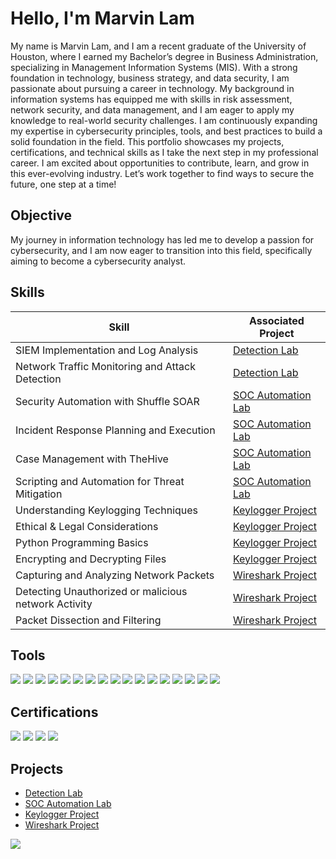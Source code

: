 # Hello, I'm Marvin Lam

My name is Marvin Lam, and I am a recent graduate of the University of Houston, where I earned my Bachelor’s degree in Business Administration, specializing in Management Information Systems (MIS). With a strong foundation in technology, business strategy, and data security, I am passionate about pursuing a career in technology.
My background in information systems has equipped me with skills in risk assessment, network security, and data management, and I am eager to apply my knowledge to real-world security challenges. I am continuously expanding my expertise in cybersecurity principles, tools, and best practices to build a solid foundation in the field.
This portfolio showcases my projects, certifications, and technical skills as I take the next step in my professional career. I am excited about opportunities to contribute, learn, and grow in this ever-evolving industry.
Let’s work together to find ways to secure the future, one step at a time!

## Objective
My journey in information technology has led me to develop a passion for cybersecurity, and I am now eager to transition into this field, specifically aiming to become a cybersecurity analyst.

## Skills

| Skill                                         | Associated Project         |
|-----------------------------------------------|----------------------------|
| SIEM Implementation and Log Analysis          | <a href=https://github.com/marvinlam2000/Detection-Lab.git>Detection Lab</a>|
| Network Traffic Monitoring and Attack Detection | <a href=https://github.com/marvinlam2000/Detection-Lab.git>Detection Lab</a>|
| Security Automation with Shuffle SOAR         | <a href=https://github.com/marvinlam2000/SOC-Automation-Lab>SOC Automation Lab</a>|
| Incident Response Planning and Execution      |<a href=https://github.com/marvinlam2000/SOC-Automation-Lab>SOC Automation Lab</a>|
| Case Management with TheHive                  | <a href=https://github.com/marvinlam2000/SOC-Automation-Lab>SOC Automation Lab</a>|
| Scripting and Automation for Threat Mitigation | <a href=https://github.com/marvinlam2000/SOC-Automation-Lab>SOC Automation Lab</a>|
| Understanding Keylogging Techniques | <a href=https://github.com/marvinlam2000/Keylogger-Project.git>Keylogger Project</a>|
| Ethical & Legal Considerations | <a href=https://github.com/marvinlam2000/Keylogger-Project.git>Keylogger Project</a>|
| Python Programming Basics | <a href=https://github.com/marvinlam2000/Keylogger-Project.git>Keylogger Project</a>|
| Encrypting and Decrypting Files | <a href=https://github.com/marvinlam2000/Keylogger-Project.git>Keylogger Project</a>|
| Capturing and Analyzing Network Packets | <a href=https://github.com/marvinlam2000/Wireshark_Project>Wireshark Project</a>|
| Detecting Unauthorized or malicious network Activity | <a href=https://github.com/marvinlam2000/Wireshark_Project>Wireshark Project</a>|
| Packet Dissection and Filtering | <a href=https://github.com/marvinlam2000/Wireshark_Project>Wireshark Project</a>|

## Tools

<div>
    <img src="https://img.shields.io/badge/-Draw.io-F08705?&style=for-the-badge&logo=diagramsdotnet&logoColor=white" />
    <img src="https://img.shields.io/badge/-VirtualBox-183A61?&style=for-the-badge&logo=virtualbox&logoColor=white" />
    <img src="https://img.shields.io/badge/-Wazuh-5A9EC9?&style=for-the-badge&logo=wazuh&logoColor=white" />
    <img src="https://img.shields.io/badge/-TheHive-FADA5E?&style=for-the-badge&logo=TheHive&logoColor=black" />
    <img src="https://img.shields.io/badge/-DigitalOcean-0080FF?&style=for-the-badge&logo=digitalocean&logoColor=white" />
    <img src="https://img.shields.io/badge/-PuTTY-002147?&style=for-the-badge&logo=putty&logoColor=white" />
    <img src="https://img.shields.io/badge/-Shuffle-0088CC?&style=for-the-badge&logo=shuffle&logoColor=white" />
    <img src="https://img.shields.io/badge/-Splunk-000000?&style=for-the-badge&logo=Splunk&logoColor=white" /> 
    <img src="https://img.shields.io/badge/-Sysmon-8A2BE2?&style=for-the-badge&logo=windows&logoColor=white" /> 
    <img src="https://img.shields.io/badge/-PyCharm-000000?&style=for-the-badge&logo=pycharm&logoColor=white" />
    <img src="https://img.shields.io/badge/-Python-3776AB?&style=for-the-badge&logo=python&logoColor=white" />
    <img src="https://img.shields.io/badge/-HTML5-E34F26?&style=for-the-badge&logo=html5&logoColor=white" />
    <img src="https://img.shields.io/badge/-JavaScript-F7DF1E?&style=for-the-badge&logo=javascript&logoColor=black" />
    <img src="https://img.shields.io/badge/-CSS3-1572B6?&style=for-the-badge&logo=css3&logoColor=white" />
    <img src="https://img.shields.io/badge/-Microsoft_Office-D83B01?&style=for-the-badge&logo=microsoftoffice&logoColor=white" />
    <img src="https://img.shields.io/badge/-Wireshark-1679A7?&style=for-the-badge&logo=wireshark&logoColor=white" />
    <img src="https://img.shields.io/badge/-Ubuntu-E95420?&style=for-the-badge&logo=ubuntu&logoColor=white" />



    
</div>

## Certifications
<div>
<img src="https://img.shields.io/badge/-Security%2B-FF0000?&style=for-the-badge&logo=CompTIA&logoColor=white" />
<img src="https://img.shields.io/badge/-Google%20Cybersecurity%20Professional%20Certificate-4285F4?&style=for-the-badge&logo=Google&logoColor=white" />
<img src="https://img.shields.io/badge/-Google%20Project%20Management%20Professional%20Certificate-4285F4?&style=for-the-badge&logo=Google&logoColor=white" />
<img src="https://img.shields.io/badge/-IBM%20Data%20Analytics%20Professional%20Certificate-1F70C1?&style=for-the-badge&logo=IBM&logoColor=white" />
</div>

## Projects
- <a href=https://github.com/marvinlam2000/Detection-Lab.git>Detection Lab</a>
- <a href=https://github.com/marvinlam2000/SOC-Automation-Lab>SOC Automation Lab</a>
- <a href=https://github.com/marvinlam2000/Keylogger-Project.git>Keylogger Project</a>
- <a href=https://github.com/marvinlam2000/Wireshark_Project>Wireshark Project</a>


<a href="https://linkedin.com/in/marvinlam50"><img src="https://img.shields.io/badge/-LinkedIn-0072b1?&style=for-the-badge&logo=linkedin&logoColor=white" /></a>
